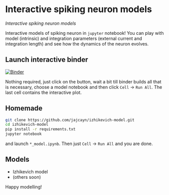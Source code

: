 # Interactive spiking neuron models
_Interactive spiking neuron models_

Interactive models of spiking neuron in `jupyter` notebook! You can play with model (intrinsic) and integration parameters (external current and integration length) and see how the dynamics of the neuron evolves. 

## Launch interactive binder
[![Binder](https://mybinder.org/badge_logo.svg)](https://mybinder.org/v2/gh/jajcayn/interactive-spiking-neuron-model/master)

Nothing required, just click on the button, wait a bit till binder builds all that is necessary, choose a model notebook and then click `Cell` -> `Run All`. The last cell contains the interactive plot.

## Homemade
```bash
git clone https://github.com/jajcayn/izhikevich-model.git
cd izhikevich-model
pip install -r requirements.txt
jupyter notebook
```
and launch `*_model.ipynb`. Then just `Cell` -> `Run All` and you are done.

## Models
* Izhikevich model
* (others soon)

Happy modelling!

